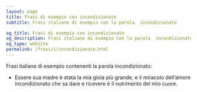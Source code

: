 ```yaml
---
layout: page
title: Frasi di esempio con incondizionato 
subtitle: Frasi italiane di esempio con la parola  incondizionato

og_title: Frasi di esempio con incondizionato 
og_description: Frasi italiane di esempio con la parola  incondizionato
og_type: website
permalink: /frasi/i/incondizionato.html
---
```


Frasi italiane di esempio contenenti la parola incondizionato:


- Essere sua madre è stata la mia gioia più grande, e il miracolo dell’amore incondizionato che sa dare e ricevere è il nutrimento del mio cuore.
